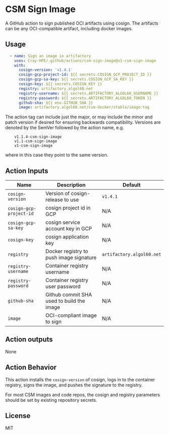 # CSM Sign Image

A GitHub action to sign published OCI artifacts using cosign. The artifacts can
be any OCI-compatible artifact, including docker images.

## Usage

```yaml
  - name: Sign an image in artifactory
    uses: Cray-HPE/.github/actions/csm-sign-image@v1-csm-sign-image
    with:
      cosign-version: 'v1.4.1'
      cosign-gcp-project-id: ${{ secrets.COSIGN_GCP_PROJECT_ID }}
      cosign-gcp-sa-key: ${{ secrets.COSIGN_GCP_SA_KEY }}
      cosign-key: ${{ secrets.COSIGN_KEY }}
      registry: artifactory.algol60.net
      registry-username: ${{ secrets.ARTIFACTORY_ALGOL60_USERNAME }}
      registry-password: ${{ secrets.ARTIFACTORY_ALGOL60_TOKEN }}
      github-sha: ${{ env.GITHUB_SHA }}
      image: artifactory.algol60.net/csm-docker/stable/image:tag
```

The action tag can include just the major, or may include the minor and patch
version if desired for ensuring backwards compatibility. Versions are denoted
by the SemVer followed by the action name, e.g.

```
    v1.1.4-csm-sign-image
    v1.1-csm-sign-image
    v1-csm-sign-image
```
where in this case they point to the same version.

## Action Inputs

| Name | Description | Default |
| --- | --- | --- |
| `cosign-version` |Version of cosign-release to use | `v1.4.1` |
| `cosign-gcp-project-id` | cosign project id in GCP | N/A |
| `cosign-gcp-sa-key` | cosign service account key in GCP | N/A |
| `cosign-key` | cosign application key | N/A |
| `registry` | Docker registry to push image signature | `artifactory.algol60.net` |
| `registry-username` | Container registry username | N/A |
| `registry-password` | Container registry user password | N/A |
| `github-sha` | Github commit SHA used to build the image | N/A |
| `image` | OCI-compliant image to sign | N/A |

## Action outputs

None

## Action Behavior

This action installs the `cosign-version` of cosign, logs in to the container
registry, signs the image, and pushes the signature to the registry.

For most CSM images and code repos, the cosign and registry parameters should
be set by existing repository secrets.

## License

MIT
